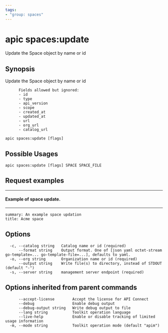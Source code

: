 ```yaml
---
tags:
- "group: spaces"
---
```

# apic spaces:update

Update the Space object by name or id

## Synopsis

Update the Space object by name or id
          
          Fields allowed but ignored:
          - id
          - type
          - api_version
          - scope
          - created_at
          - updated_at
          - url
          - org_url
          - catalog_url

```
apic spaces:update [flags]
```

## Possible Usages

```
apic spaces:update [flags] SPACE SPACE_FILE
```

## Request examples

-----------------------------
#### Example of space update.
-----------------------------

```
summary: An example space updation
title: Acme space
```

## Options

```
  -c, --catalog string   Catalog name or id (required)
      --format string    Output format. One of [json yaml octet-stream go-template=... go-template-file=...], defaults to yaml.
  -o, --org string       Organization name or id (required)
      --output string    Write file(s) to directory, instead of STDOUT (default "-")
  -s, --server string    management server endpoint (required)
```

## Options inherited from parent commands

```
      --accept-license        Accept the license for API Connect
      --debug                 Enable debug output
      --debug-output string   Write debug output to file
      --lang string           Toolkit operation language
      --live-help             Enable or disable tracking of limited usage information
  -m, --mode string           Toolkit operation mode (default "apim")
```
